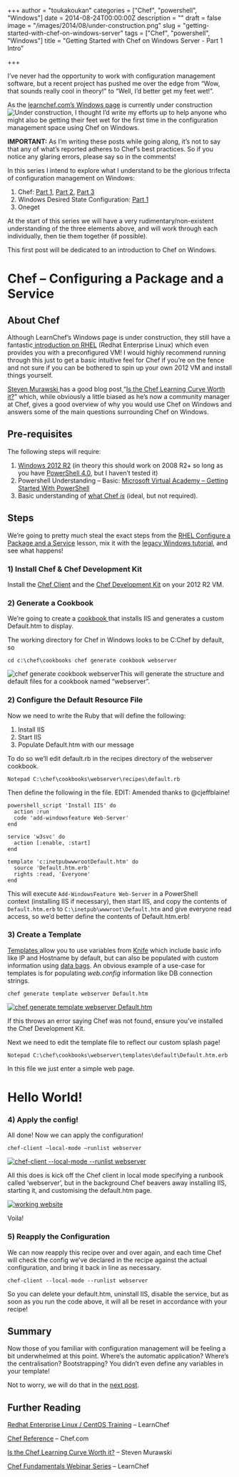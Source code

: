 +++
author = "toukakoukan"
categories = ["Chef", "powershell", "Windows"]
date = 2014-08-24T00:00:00Z
description = ""
draft = false
image = "/images/2014/08/under-construction.png"
slug = "getting-started-with-chef-on-windows-server"
tags = ["Chef", "powershell", "Windows"]
title = "Getting Started with Chef on Windows Server - Part 1 Intro"

+++

I’ve never had the opportunity to work with configuration management software, but a recent project has pushed me over the edge from “Wow, that sounds really cool in theory!” to “Well, I’d better get my feet wet!”.

As the [learnchef.com’s Windows page](learnchef.com/windows) is currently under construction![Under construction](/images/2014/08/under-construction.png?w=300), I thought I’d write my efforts up to help anyone who might also be getting their feet wet for the first time in the configuration management space using Chef on Windows.

**IMPORTANT:** As I’m writing these posts while going along, it’s not to say that any of what’s reported adheres to Chef’s best practices. So if you notice any glaring errors, please say so in the comments!

In this series I intend to explore what I understand to be the glorious trifecta of configuration management on Windows:

1. Chef: [Part 1](http://samuelmartin.wordpress.com/2014/08/24/getting-started-with-chef-on-windows-server/ "Getting Started with Chef on Windows Server &#128;&#147; Part 1 Intro"), [Part 2](http://samuelmartin.wordpress.com/2014/08/25/getting-started-with-chef-on-windows-server-part-2-chef-server-bootstrapping/ "Getting Started with Chef on Windows Server &#128;&#147; Part 2 &#128;&#147; Chef Server & Bootstrapping"), [Part 3](/2014/10/19/getting-started-with-chef-on-windows-server-part-3-vagrant-windows-and-managed-chef/ "Getting Started with Chef on Windows Server &#128;&#147; Part 3 &#128;&#147; Vagrant, Windows, and Managed Chef")
2. Windows Desired State Configuration: [Part 1](/2014/09/08/getting-started-with-dsc-and-windows-management-framework-5-0-part-1-installing-wordpress-with-desired-state-configuration/ "Getting Started with DSC and PowerShell 5.0 &#128;&#147; Part 1 &#128;&#147; Installing WordPress with Desired ")
3. Oneget

At the start of this series we will have a very rudimentary/non-existent understanding of the three elements above, and will work through each individually, then tie them together (if possible).

This first post will be dedicated to an introduction to Chef on Windows.


# Chef – Configuring a Package and a Service


## About Chef

Although LearnChef’s Windows page is under construction, they still have a fantastic[ introduction on RHEL](http://learn.getchef.com/rhel/ "LearnChef - Redhat Enterprise Linux/CentOS") (Redhat Enterprise Linux) which even provides you with a preconfigured VM! I would highly recommend running through this just to get a basic intuitive feel for Chef if you’re on the fence and not sure if you can be bothered to spin up your own 2012 VM and install things yourself.

[Steven Murawski ](http://stevenmurawski.com/)has a good blog post[ ](http://stevenmurawski.com/powershell/2014/7/is-the-chef-learning-curve-worth-it)“[Is the Chef Learning Curve Worth it?](http://stevenmurawski.com/powershell/2014/7/is-the-chef-learning-curve-worth-it)” which, while obviously a little biased as he’s now a community manager at Chef, gives a good overview of why you would use Chef on Windows and answers some of the main questions surrounding Chef on Windows.


## Pre-requisites

The following steps will require:

1. [Windows 2012 R2](http://technet.microsoft.com/en-gb/evalcenter/dn205286.aspx) (in theory this should work on 2008 R2+ so long as you have [PowerShell 4.0](http://www.microsoft.com/en-gb/download/details.aspx?id=40855), but I haven’t tested it)
2. Powershell Understanding – Basic: [Microsoft Virtual Academy – Getting Started With PowerShell](//www.microsoftvirtualacademy.com/training-courses/getting-started-with-powershell-3-0-jump-start)
3. Basic understanding of [what Chef *is*](http://docs.getchef.com/chef_overview.html "An Overview of Chef") (ideal, but not required).


## Steps

We’re going to pretty much steal the exact steps from the [RHEL Configure a Package and a Service](http://learn.getchef.com/rhel/configure-a-package-and-service/) lesson, mix it with the [legacy Windows tutorial](http://learn.getchef.com/legacy/tutorials/create-your-first-cookbook/), and see what happens!

### 1) Install Chef & Chef Development Kit

Install the [Chef Client](http://docs.getchef.com/install_windows.html  "Chef Client") and the [Chef Development Kit](http://downloads.getchef.com/chef-dk/windows/#/) on your 2012 R2 VM.

### 2) Generate a Cookbook

We’re going to create a [cookbook ](http://docs.getchef.com/chef_overview_cookbooks.html)that installs IIS and generates a custom Default.htm to display.

The working directory for Chef in Windows looks to be C:Chef by default, so

```
cd c:\chef\cookbooks chef generate cookbook webserver
```

![chef generate cookbook webserver](/images/2014/08/chef-generate-cookbook-webserver.png)This will generate the structure and default files for a cookbook named “webserver”.

### 2) Configure the Default Resource File

Now we need to write the Ruby that will define the following:

1. Install IIS
2. Start IIS
3. Populate Default.htm with our message

To do so we’ll edit default.rb in the recipes directory of the webserver cookbook.

```
Notepad C:\chef\cookbooks\webserver\recipes\default.rb
```

Then define the following in the file. EDIT: Amended thanks to @cjeffblaine!

```
powershell_script 'Install IIS' do
  action :run
  code 'add-windowsfeature Web-Server'
end

service 'w3svc' do
  action [:enable, :start]
end

template 'c:inetpubwwwrootDefault.htm' do
  source 'Default.htm.erb'
  rights :read, 'Everyone'
end
```

This will execute `Add-WindowsFeature Web-Server` in a PowerShell context (installing IIS if necessary), then start IIS, and copy the contents of `Default.htm.erb` to `C:\inetpub\wwwroot\Default.htm` and give everyone read access, so we’d better define the contents of Default.htm.erb!

### 3) Create a Template

[Templates ](http://docs.getchef.com/essentials_cookbook_templates.html)allow you to use variables from [Knife](http://docs.getchef.com/knife.html) which include basic info like IP and Hostname by default, but can also be populated with custom information using [data bags](http://docs.getchef.com/knife_data_bag.html). An obvious example of a use-case for templates is for populating *web.config* information like DB connection strings.

```
chef generate template webserver Default.htm
```

[![chef generate template webserver Default.htm](/images/2014/08/chef-generate-template-webserver-default-htm.png)](/images/2014/08/chef-generate-template-webserver-default-htm.png)

If this throws an error saying Chef was not found, ensure you’ve installed the Chef Development Kit.

Next we need to edit the template file to reflect our custom splash page!

```
Notepad C:\chef\cookbooks\webserver\templates\default\Default.htm.erb
```

In this file we just enter a simple web page.

  <h1>Hello World!</h1>  

### 4) Apply the config!

All done! Now we can apply the configuration!

```
chef-client –local-mode –runlist webserver
```

[![chef-client --local-mode --runlist webserver](/images/2014/08/chef-client-local-mode-runlist-webserver.png)](/images/2014/08/chef-client-local-mode-runlist-webserver.png)

All this does is kick off the Chef client in local mode specifying a runbook called ‘webserver’, but in the background Chef beavers away installing IIS, starting it, and customising the default.htm page.

[![working website](/images/2014/08/working-website.png)](/images/2014/08/working-website.png)

Voila!

### 5) Reapply the Configuration

We can now reapply this recipe over and over again, and each time Chef will check the config we’ve declared in the recipe against the actual configuration, and bring it back in line as necessary.

```
chef-client --local-mode --runlist webserver
```

So you can delete your default.htm, uninstall IIS, disable the service, but as soon as you run the code above, it will all be reset in accordance with your recipe!


## Summary

Now those of you familiar with configuration management will be feeling a bit underwhelmed at this point. Where’s the automatic application? Where’s the centralisation? Bootstrapping? You didn’t even define any variables in your template!

Not to worry, we will do that in the [next post](http://samuelmartin.wordpress.com/2014/08/25/getting-started-with-chef-on-windows-server-part-2-chef-server-bootstrapping/ "Getting Started with Chef on Windows Server &#128;&#147; Part 2 &#128;&#147; Chef Server & Bootstrapping").


## Further Reading

[Redhat Enterprise Linux / CentOS Training](http://learn.getchef.com/rhel/) – LearnChef

[Chef Reference](http://docs.getchef.com/) – Chef.com

[Is the Chef Learning Curve Worth it?](http://www.getchef.com/blog/2014/07/14/is-the-chef-learning-curve-worth-it/) – Steven Murawski

[Chef Fundamentals Webinar Series](http://learn.getchef.com/fundamentals-series/) – LearnChef

